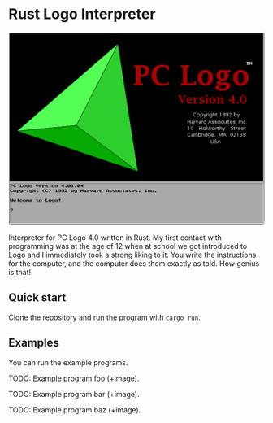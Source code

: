 # Rust Logo Interpreter

<img src="res/logo.png" alt="PC Logo 4.0" width="640"/>

Interpreter for PC Logo 4.0 written in Rust. My first contact with programming was at the age of 12 when at school we got introduced to Logo and I immediately took a strong liking to it. You write the instructions for the computer, and the computer does them exactly as told. How genius is that!

## Quick start

Clone the repository and run the program with `cargo run`.

## Examples

You can run the example programs.

TODO: Example program foo (+image).

TODO: Example program bar (+image).

TODO: Example program baz (+image).
